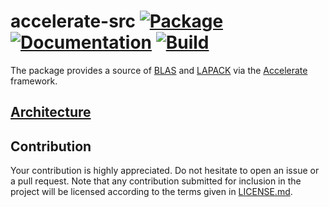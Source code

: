 # accelerate-src [![Package][package-img]][package-url] [![Documentation][documentation-img]][documentation-url] [![Build][build-img]][build-url]

The package provides a source of [BLAS] and [LAPACK] via the [Accelerate]
framework.

## [Architecture]

## Contribution

Your contribution is highly appreciated. Do not hesitate to open an issue or a
pull request. Note that any contribution submitted for inclusion in the project
will be licensed according to the terms given in [LICENSE.md](LICENSE.md).

[accelerate]: https://developer.apple.com/documentation/accelerate
[architecture]: https://blas-lapack-rs.github.io/architecture
[blas]: https://en.wikipedia.org/wiki/BLAS
[lapack]: https://en.wikipedia.org/wiki/LAPACK

[build-img]: https://travis-ci.org/blas-lapack-rs/accelerate-src.svg?branch=master
[build-url]: https://travis-ci.org/blas-lapack-rs/accelerate-src
[documentation-img]: https://docs.rs/accelerate-src/badge.svg
[documentation-url]: https://docs.rs/accelerate-src
[package-img]: https://img.shields.io/crates/v/accelerate-src.svg
[package-url]: https://crates.io/crates/accelerate-src
